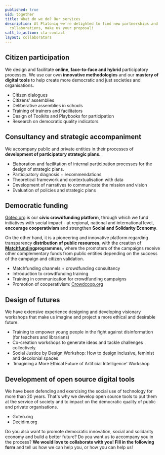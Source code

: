 ```yaml
---
published: true
uid: together
title: What do we do? Our services
description: At Platoniq we're delighted to find new partnerships and
  collaborations, make us your proposal!
call_to_action: cta-contact
layout: collaborators
---
```

## Citizen participation

We design and facilitate **online, face-to-face and hybrid** participatory processes. We use our own **innovative methodologies** and our **mastery of digital tools** to help create more democratic and just societies and organisations.

* Citizen dialogues 
* Citizens' assemblies
* Deliberative assemblies in schools 
* Training of trainers and facilitators 
* Design of Toolkits and Playbooks for participation
* Research on democratic quality indicators

## **Consultancy and strategic accompaniment**

We accompany public and private entities in their processes of **development of participatory strategic plans**.

* Elaboration and facilitation of internal participation processes for the design of strategic plans.
* Participatory diagnosis + recommendations
* Theoretical framework and contextualisation with data
* Development of narratives to communicate the mission and vision 
* Evaluation of policies and strategic plans

## Democratic funding

[Goteo.org](https://www.goteo.org/) is our **civic crowdfunding platform**, through which we fund initiatives with social impact - at regional, national and international level, **encourage cooperativism** and strengthen **Social and Solidarity Economy**.

On the other hand, it is a pioneering and innovative platform regarding transparency **distribution of public resources**, with the creation of **[Matchfunding](https://www.goteo.org/matchfunding)**programmes**,** where the promoters of the campaigns receive other complementary funds from public entities depending on the success of the campaign and citizen validation.

* Matchfunding channels + crowdfunding consultancy
* Introduction to crowdfunding training
* Training in communication for crowdfunding campaigns
* Promotion of cooperativism: [Crowdcoop.org](http://matchfundin)

## Design of futures

We have extensive experience designing and developing visionary workshops that make us imagine and project a more ethical and desirable future.

* Training to empower young people in the fight against disinformation (for teachers and librarians)
* Co-creation workshops to generate ideas and tackle challenges collectively.
* Social Justice by Design Workshop: How to design inclusive, feminist and decolonial spaces 
* 'Imagining a More Ethical Future of Artificial Intelligence' Workshop 

## **Development of open source digital tools**

We have been defending and exercising the social use of technology for more than 20 years. That's why we develop open source tools to put them at the service of society and to impact on the democratic quality of public and private organisations.

* Goteo.org
* Decidim.org

Do you also want to promote democratic innovation, social and solidarity economy and build a better future? Do you want us to accompany you in the process? **We would love to collaborate with you! Fill in the following form** and tell us how we can help you, or how you can help us!